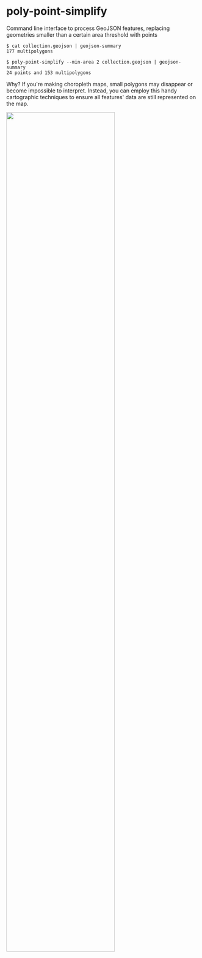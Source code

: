 # poly-point-simplify

Command line interface to process GeoJSON features, replacing geometries smaller than a certain area threshold with points

```
$ cat collection.geojson | geojson-summary
177 multipolygons

$ poly-point-simplify --min-area 2 collection.geojson | geojson-summary
24 points and 153 multipolygons
```

Why? If you're making choropleth maps, small polygons may disappear or become impossible to interpret. Instead, you can employ this handy cartographic techniques to ensure all features' data are still represented on the map. 

<img src="https://pbs.twimg.com/media/Ca2cb3fWAAAJZkV.jpg" width="75%">

